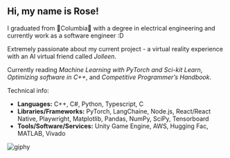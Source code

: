 ## Hi, my name is Rose!

I graduated from 🦁Columbia💙 with a degree in electrical engineering and currently work as a software engineer :D

Extremely passionate about my current project - a virtual reality experience with an AI virtual friend called _Jolleen_.

Currently reading _Machine Learning with PyTorch and Sci-kit Learn_, _Optimizing software in C++_, and _Competitive Programmer’s Handbook_.

Technical info:  
- **Languages:** C++, C#, Python, Typescript, C
- **Libraries/Frameworks:** PyTorch, LangChaine, Node.js, React/React Native, Playwright, Matplotlib, Pandas, NumPy, SciPy, Tensorboard  
- **Tools/Software/Services:** Unity Game Engine, AWS, Hugging Fac, MATLAB, Vivado

![giphy](https://github.com/user-attachments/assets/e28ab745-a599-4e4f-a2fb-f8f6a5bf5365)
